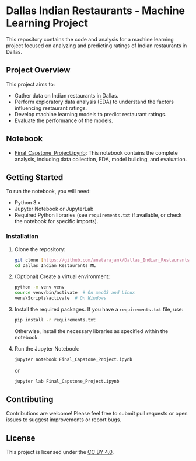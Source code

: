 # Dallas Indian Restaurants - Machine Learning Project

This repository contains the code and analysis for a machine learning project focused on analyzing and predicting ratings of Indian restaurants in Dallas.

## Project Overview

This project aims to:

* Gather data on Indian restaurants in Dallas.
* Perform exploratory data analysis (EDA) to understand the factors influencing restaurant ratings.
* Develop machine learning models to predict restaurant ratings.
* Evaluate the performance of the models.

## Notebook

* [Final_Capstone_Project.ipynb](https://github.com/anatarajank/Dallas_Indian_Restaurants_ML/blob/master/Final_Capstone_Project.ipynb): This notebook contains the complete analysis, including data collection, EDA, model building, and evaluation.

## Getting Started

To run the notebook, you will need:

* Python 3.x
* Jupyter Notebook or JupyterLab
* Required Python libraries (see `requirements.txt` if available, or check the notebook for specific imports).

### Installation

1.  Clone the repository:

    ```bash
    git clone [https://github.com/anatarajank/Dallas_Indian_Restaurants_ML.git](https://github.com/anatarajank/Dallas_Indian_Restaurants_ML.git)
    cd Dallas_Indian_Restaurants_ML
    ```

2.  (Optional) Create a virtual environment:

    ```bash
    python -m venv venv
    source venv/bin/activate  # On macOS and Linux
    venv\Scripts\activate  # On Windows
    ```

3.  Install the required packages. If you have a `requirements.txt` file, use:

    ```bash
    pip install -r requirements.txt
    ```

    Otherwise, install the necessary libraries as specified within the notebook.

4.  Run the Jupyter Notebook:

    ```bash
    jupyter notebook Final_Capstone_Project.ipynb
    ```

    or

    ```bash
    jupyter lab Final_Capstone_Project.ipynb
    ```

## Contributing

Contributions are welcome! Please feel free to submit pull requests or open issues to suggest improvements or report bugs.

## License

This project is licensed under the [CC BY 4.0](LICENSE).
